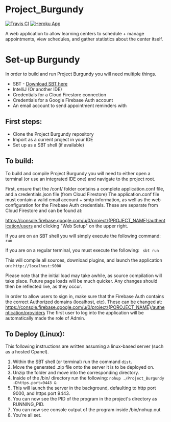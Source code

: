 # Project_Burgundy
[![Travis CI](https://travis-ci.org/MTUHIDE/Project_Burgundy.svg?branch=master)](https://travis-ci.org/MTUHIDE/Project_Burgundy) [![Heroku App](https://heroku-badge.herokuapp.com/?app=project-burgundy&style=flat)](http://project-burgundy.herokuapp.com)

A web application to allow learning centers to schedule + manage appointments, view schedules, and gather statistics about the center itself.

# Set-up Burgundy
In order to build and run Project Burgundy you will need multiple things.
* SBT - [Download SBT here](http://www.scala-sbt.org/)
* IntelliJ (Or another IDE)
* Credentials for a Cloud Firestore connection
* Credentials for a Google Firebase Auth account
* An email account to send appointment reminders with

## First steps:
* Clone the Project Burgundy repository
* Import as a current project in your IDE
* Set up as a SBT shell (if available)

## To build:
To build and compile Project Burgundy you will need to either open a terminal (or use an integrated IDE one) and navigate to the project root.

First, ensure that the /conf/ folder contains a complete application.conf file, and a credentials.json file (from Cloud Firestore)
The application.conf file must contain a valid email account + smtp information, as well as the web configuration for the Firebase Auth credentials. These are separate from Cloud Firestore and can be found at:

https://console.firebase.google.com/u/0/project/{PROJECT_NAME}/authentication/users and clicking "Web Setup" on the upper right.

If you are on an SBT shell you will simply execute the following command:
` run `

If you are on a regular terminal, you must execute the following:
` sbt run`

This will compile all sources, download plugins, and launch the application on:
`http://localhost:9000`

Please note that the initial load may take awhile, as source compilation will take place. Future page loads will be much quicker. Any changes should then be reflected live, as they occur.

In order to allow users to sign in, make sure that the Firebase Auth contains the correct Authorized domains (localhost, etc).
These can be changed at: https://console.firebase.google.com/u/0/project/{POROJECT_NAME}/authentication/providers
The first user to log into the application will be automatically made the role of Admin.

## To Deploy (Linux):
This following instructions are written assuming a linux-based server (such as a hosted Cpanel). 

1. Within the SBT shell (or terminal) run the command ` dist `.
2. Move the generated .zip file onto the server it is to be deployed on.
3. Unzip the folder and move into the corresponding directory.
4. Inside of the /bin/ directory run the following: ` nohup ./Project_Burgundy -Dhttps.port=9443 & `
5. This will launch the server in the background, defaulting to http port 9000, and https port 9443.
6. You can now see the PID of the program in the project's directory as RUNNING_PID.
7. You can now see console output of the program inside /bin/nohup.out
8. You're all set.

